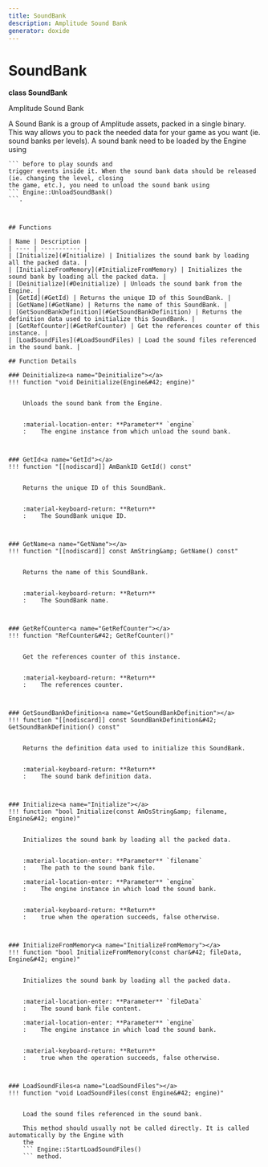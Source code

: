 ```yaml
---
title: SoundBank
description: Amplitude Sound Bank
generator: doxide
---
```



# SoundBank

**class  SoundBank**


Amplitude Sound Bank

A Sound Bank is a group of Amplitude assets, packed in a single binary. This way allows
you to pack the needed data for your game as you want (ie. sound banks per levels). A sound bank
need to be loaded by the Engine using 
``` Engine::LoadSoundBank() 
``` before to play sounds and
trigger events inside it. When the sound bank data should be released (ie. changing the level, closing
the game, etc.), you need to unload the sound bank using 
``` Engine::UnloadSoundBank() 
```.
    


## Functions

| Name | Description |
| ---- | ----------- |
| [Initialize](#Initialize) | Initializes the sound bank by loading all the packed data. |
| [InitializeFromMemory](#InitializeFromMemory) | Initializes the sound bank by loading all the packed data. |
| [Deinitialize](#Deinitialize) | Unloads the sound bank from the Engine. |
| [GetId](#GetId) | Returns the unique ID of this SoundBank. |
| [GetName](#GetName) | Returns the name of this SoundBank. |
| [GetSoundBankDefinition](#GetSoundBankDefinition) | Returns the definition data used to initialize this SoundBank. |
| [GetRefCounter](#GetRefCounter) | Get the references counter of this instance. |
| [LoadSoundFiles](#LoadSoundFiles) | Load the sound files referenced in the sound bank. |

## Function Details

### Deinitialize<a name="Deinitialize"></a>
!!! function "void Deinitialize(Engine&#42; engine)"

    
    Unloads the sound bank from the Engine.
    
    
    :material-location-enter: **Parameter** `engine`
    :    The engine instance from which unload the sound bank.
                
    

### GetId<a name="GetId"></a>
!!! function "[[nodiscard]] AmBankID GetId() const"

    
    Returns the unique ID of this SoundBank.
    
    
    :material-keyboard-return: **Return**
    :    The SoundBank unique ID.
            
    

### GetName<a name="GetName"></a>
!!! function "[[nodiscard]] const AmString&amp; GetName() const"

    
    Returns the name of this SoundBank.
    
    
    :material-keyboard-return: **Return**
    :    The SoundBank name.
            
    

### GetRefCounter<a name="GetRefCounter"></a>
!!! function "RefCounter&#42; GetRefCounter()"

    
    Get the references counter of this instance.
    
    
    :material-keyboard-return: **Return**
    :    The references counter.
            
    

### GetSoundBankDefinition<a name="GetSoundBankDefinition"></a>
!!! function "[[nodiscard]] const SoundBankDefinition&#42; GetSoundBankDefinition() const"

    
    Returns the definition data used to initialize this SoundBank.
    
    
    :material-keyboard-return: **Return**
    :    The sound bank definition data.
            
    

### Initialize<a name="Initialize"></a>
!!! function "bool Initialize(const AmOsString&amp; filename, Engine&#42; engine)"

    
    Initializes the sound bank by loading all the packed data.
    
    
    :material-location-enter: **Parameter** `filename`
    :    The path to the sound bank file.
        
    :material-location-enter: **Parameter** `engine`
    :    The engine instance in which load the sound bank.
    
    
    :material-keyboard-return: **Return**
    :    true when the operation succeeds, false otherwise.
            
    

### InitializeFromMemory<a name="InitializeFromMemory"></a>
!!! function "bool InitializeFromMemory(const char&#42; fileData, Engine&#42; engine)"

    
    Initializes the sound bank by loading all the packed data.
    
    
    :material-location-enter: **Parameter** `fileData`
    :    The sound bank file content.
        
    :material-location-enter: **Parameter** `engine`
    :    The engine instance in which load the sound bank.
    
    
    :material-keyboard-return: **Return**
    :    true when the operation succeeds, false otherwise.
            
    

### LoadSoundFiles<a name="LoadSoundFiles"></a>
!!! function "void LoadSoundFiles(const Engine&#42; engine)"

    
    Load the sound files referenced in the sound bank.
    
    This method should usually not be called directly. It is called automatically by the Engine with
    the 
    ``` Engine::StartLoadSoundFiles() 
    ``` method.
            
    


